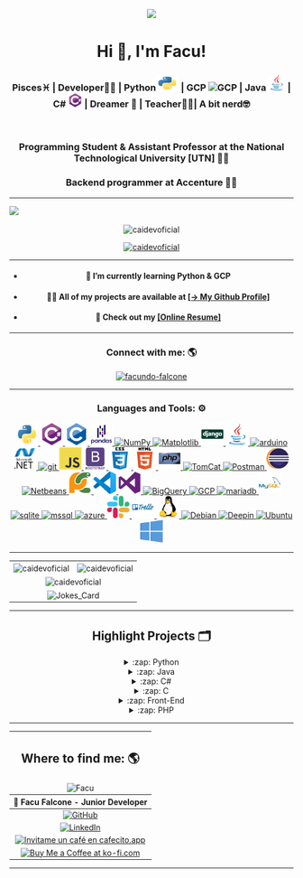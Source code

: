 <div align="center">
    <p>
        <img src="https://github.com/caidevOficial/Resume/blob/main/media/pm/pageImgs/banner.gif?raw=true" width="600px"/><br>
    </p>
    <h1>Hi 👋, I'm Facu!</h1>
    <h3>Pisces♓ | Developer👨‍💻 | Python<img src="https://raw.githubusercontent.com/devicons/devicon/master/icons/python/python-original.svg" alt="python" width="40" height="28"/> | GCP <img src="https://www.vectorlogo.zone/logos/google_cloud/google_cloud-icon.svg?raw=true" alt="GCP" width="30" height="30"> | Java <img src="https://raw.githubusercontent.com/devicons/devicon/master/icons/java/java-original.svg" alt="java" width="30" height="30"/> | C# <img src="https://raw.githubusercontent.com/devicons/devicon/master/icons/csharp/csharp-original.svg" alt="csharp" width="25" height="25"/> | Dreamer 💖 | Teacher👨‍🏫| A bit nerd🤓</h3><br>
    <h3>Programming Student & Assistant Professor at the <strong>National Technological University [UTN]</strong> 👨‍💻</h3>
    <h3>Backend programmer at <strong>Accenture</strong> 👨‍💻</h3>
</div>

---

![](https://hit.yhype.me/github/profile?user_id=12877139)

<p align="center">
    <img src="https://komarev.com/ghpvc/?username=caidevoficial&label=Profile%20views&color=0e75b6&style=plastic" alt="caidevoficial" />
</p>

<p align="center">
    <a href="https://github.com/CaidevOficial">
        <img src="https://github-profile-trophy.vercel.app/?username=caidevoficial&theme=nord&column=7" alt="caidevoficial" />
    </a>
</p>

---
<div align="center">
    <ul>
        <li>
            <h4>🌱 I’m currently learning <b>Python & GCP</b></h4>
        </li>
        <li>
            <h4>
                👨‍💻 All of my projects are available at <a href="https://github.com/CaidevOficial/">[-> My Github Profile]</a>
            </h4>
        </li>
        <li>
            <h4>
                💼 Check out my <a href="https://caidevoficial.github.io/FF_Resume/">[Online Resume]</a>
            </h4>
        </li>
    </ul>
</div>

---

<div align="center">
    <h3>Connect with me: 🌎</h3>
    <p>
        <a href="https://linkedin.com/in/facundo-falcone" target="blank"><img align="center" src="https://cdn.jsdelivr.net/npm/simple-icons@3.0.1/icons/linkedin.svg" alt="facundo-falcone" height="30" width="40" /></a>
    </p>
</div>

---

<div align="center">
    <h3>Languages and Tools: ⚙️</h3>
    <p> 
        <a href="https://www.python.org" target="_blank">
            <img src="https://raw.githubusercontent.com/devicons/devicon/master/icons/python/python-original.svg" alt="python" width="40" height="40"/>
        </a> 
        <a href="https://www.w3schools.com/cs/" target="_blank">
            <img src="https://raw.githubusercontent.com/devicons/devicon/master/icons/csharp/csharp-original.svg" alt="csharp" width="40" height="40"/>
        </a> 
        <a href="https://www.cprogramming.com/" target="_blank">
            <img src="https://raw.githubusercontent.com/devicons/devicon/master/icons/c/c-original.svg" alt="c" width="40" height="40"/>
        </a> 
        <a href="https://pandas.pydata.org/" target="_blank"> 
            <img src="https://github.com/devicons/devicon/blob/master/icons/pandas/pandas-original-wordmark.svg?raw=true" alt="Pandas" width="40" height="40" /> 
        </a>
        <a href="https://numpy.org/" target="_blank"> 
            <img src="https://caidevoficial.github.io/Resume/media/icons/numpy/numpy_logo.svg?raw=true" alt="NumPy" width="40" height="40" /> 
        </a>
        <a href="https://matplotlib.org/" target="_blank">
            <img src="https://camo.githubusercontent.com/9f609b65162567643c396ef42e9ccc2f755906847714389cbc1dcd707b234ebb/68747470733a2f2f6d6174706c6f746c69622e6f72672f5f7374617469632f6c6f676f325f636f6d707265737365642e7376673f7261773d74727565" alt="Matplotlib" width="40" height="40" /> 
        </a>
        <a href="https://www.djangoproject.com/" target="_blank">
            <img src="https://raw.githubusercontent.com/devicons/devicon/master/icons/django/django-original.svg" alt="django" width="40" height="40"/>
        </a> 
        <a href="https://www.java.com" target="_blank">
            <img src="https://raw.githubusercontent.com/devicons/devicon/master/icons/java/java-original.svg" alt="java" width="40" height="40"/>
        </a> 
        <a href="https://www.arduino.cc/" target="_blank">
            <img src="https://cdn.worldvectorlogo.com/logos/arduino-1.svg" alt="arduino" width="40" height="40"/>
        </a> 
        <a href="https://dotnet.microsoft.com/" target="_blank">
            <img src="https://raw.githubusercontent.com/devicons/devicon/master/icons/dot-net/dot-net-original-wordmark.svg" alt="dotnet" width="40" height="40"/>
        </a> 
        <a href="https://git-scm.com/" target="_blank">
            <img src="https://www.vectorlogo.zone/logos/git-scm/git-scm-icon.svg" alt="git" width="40" height="40"/>
        </a> 
        <a href="https://developer.mozilla.org/en-US/docs/Web/JavaScript" target="_blank">
            <img src="https://raw.githubusercontent.com/devicons/devicon/master/icons/javascript/javascript-original.svg" alt="javascript" width="40" height="40"/>
        </a> 
        <a href="https://getbootstrap.com" target="_blank">
            <img src="https://raw.githubusercontent.com/devicons/devicon/master/icons/bootstrap/bootstrap-plain-wordmark.svg" alt="bootstrap" width="40" height="40"/>
        </a> 
        <a href="https://www.w3schools.com/css/" target="_blank">
            <img src="https://raw.githubusercontent.com/devicons/devicon/master/icons/css3/css3-original-wordmark.svg" alt="css3" width="40" height="40"/>
        </a> 
        <a href="https://www.w3.org/html/" target="_blank">
            <img src="https://raw.githubusercontent.com/devicons/devicon/master/icons/html5/html5-original-wordmark.svg" alt="html5" width="40" height="40"/>
        </a> 
        <a href="https://www.apachefriends.org/es/index.html/" target="_blank">
            <img src="https://github.com/devicons/devicon/blob/master/icons/php/php-original.svg?raw=true" alt="php" width="40" height="40"/>
        </a> 
        <a href="http://tomcat.apache.org/" target="_blank">
            <img src="https://github.com/caidevOficial/Resume/blob/main/media/icons/tomcat/tomcat-original.svg?raw=true" alt="TomCat" width="40" height="40"/>
        </a> 
        <a href="https://www.postman.com/" target="_blank"> 
            <img src="https://github.com/caidevOficial/Resume/blob/main/media/icons/postman/getpostman-icon.svg?raw=true" alt="Postman" width="40" height="40" /> 
        </a>
        <a href="https://www.eclipse.org/" target="_blank">
            <img src="https://github.com/caidevOficial/Logos/blob/master/Lenguajes/logo-eclipse.png?raw=true" alt="Eclipse" width="40" height="40" />
        </a>
        <a href="https://netbeans.apache.org/download/" target="_blank">
            <img src="https://netbeans.apache.org/images/apache-netbeans.svg?raw=true" alt="Netbeans" width="40" height="40" />
        </a>
        <a href="https://www.jetbrains.com/es-es/pycharm/" target="_blank">
            <img src="https://github.com/devicons/devicon/blob/master/icons/pycharm/pycharm-original.svg?raw=true" alt="PyCharm" width="40" height="40"/>
        </a>
        <a href="https://code.visualstudio.com/" target="_blank">
            <img src="https://raw.githubusercontent.com/github/explore/80688e429a7d4ef2fca1e82350fe8e3517d3494d/topics/visual-studio-code/visual-studio-code.png?raw=true" alt="visualStudio" width="40" height="40"/>
        </a>
        <a href="https://code.visualstudio.com/" target="_blank">
            <img src="https://github.com/devicons/devicon/blob/master/icons/visualstudio/visualstudio-plain.svg?raw=true" alt="visualStudio" width="40" height="40"/>
        </a>
        <a href="https://cloud.google.com/bigquery" target="_blank"> 
            <img src="https://www.vectorlogo.zone/logos/google_bigquery/google_bigquery-icon.svg" alt="BigQuery" width="40" height="40"> 
        </a>
        <a href="https://cloud.google.com/" target="_blank"> 
            <img src="https://www.vectorlogo.zone/logos/google_cloud/google_cloud-icon.svg?raw=true" alt="GCP" width="40" height="40"> 
        </a>
        <a href="https://mariadb.org/" target="_blank">
            <img src="https://www.vectorlogo.zone/logos/mariadb/mariadb-icon.svg" alt="mariadb" width="40" height="40"/>
        </a> 
    <a href="https://www.mysql.com/" target="_blank">
        <img src="https://raw.githubusercontent.com/devicons/devicon/master/icons/mysql/mysql-original-wordmark.svg" alt="mysql" width="40" height="40"/>
    </a> 
        <a href="https://www.sqlite.org/" target="_blank">
            <img src="https://www.vectorlogo.zone/logos/sqlite/sqlite-icon.svg" alt="sqlite" width="40" height="40"/>
        </a> 
        <a href="https://www.microsoft.com/es-es/sql-server/sql-server-downloads/" target="_blank">
            <img src="https://caidevoficial.github.io/Resume/media/icons/mssql/microsoft-sql-server.svg?raw=true" alt="mssql" width="40" height="40"/>
        </a> 
        <a href="https://azure.microsoft.com/en-in/" target="_blank">
            <img src="https://www.vectorlogo.zone/logos/microsoft_azure/microsoft_azure-icon.svg" alt="azure" width="40" height="40"/>
        </a> 
        <a href="https://slack.com/intl/es-ar/" target="_blank">
            <img src="https://github.com/devicons/devicon/blob/master/icons/slack/slack-original.svg?raw=true" alt="Slack" width="40" height="40" />
        </a>
        <a href="https://trello.com/es" target="_blank">
            <img src="https://github.com/devicons/devicon/blob/master/icons/trello/trello-plain-wordmark.svg?raw=true" alt="Trello" width="40" height="40" />
        </a>
        <a href="https://www.linux.org/" target="_blank">
            <img src="https://github.com/devicons/devicon/blob/master/icons/linux/linux-original.svg?raw=true" alt="linux" width="40" height="40"/>
        </a>
        <a href="https://www.debian.org/" target="_blank">
            <img src="https://www.debian.org/Pics/openlogo-50.png?raw=true" alt="Debian" width="40" height="40" />
        </a>
        <a href="https://www.deepin.org/" target="_blank">
            <img src="https://caidevoficial.github.io/Resume/media/pm/deepin-logo.svg?raw=true" alt="Deepin" width="40" height="40" />
        </a>
        <a href="https://www.ubuntu.org/" target="_blank">
            <img src="https://github.com/caidevOficial/Resume/blob/main/media/icons/ubuntu/ubuntu-plain-wordmark.svg?raw=true" alt="Ubuntu" width="40" height="40" />
        </a>
        <a href="https://www.microsoft.com/es-ar/windows/" target="_blank">
            <img src="https://github.com/caidevOficial/Logos/blob/master/Lenguajes/windows.svg?raw=true" alt="Windows" width="40" height="40" />
        </a> 
    </p>
</div>
    
---

<table align="center">
    <tr>
        <td align="center">
            <img align="center" src="https://github-readme-stats-caidevposeidon.vercel.app/api/top-langs/?username=caidevOficial&layout=compact&theme=chartreuse-dark&langs_count=8&exclude_repo=Php_UTN_PrograIII&hide=html,css,tsql" alt="caidevoficial" height="180" width="300"/>
        </td>
        <td align="center">
            <img align="center" src="https://github-readme-stats-caidevposeidon.vercel.app/api?username=caidevOficial&show_icons=true&theme=chartreuse-dark&count_private=true&show_owner=true&include_all_commits=true" alt="caidevoficial" height="180" width="350"/>
        </td>
    </tr>
    <tr>
        <td  align="center" colspan="2">
            <img align="center" src="https://github-readme-streak-stats.herokuapp.com/?user=caidevoficial&theme=chartreuse-dark" alt="caidevoficial" width="650"/>
        </td>
    </tr>
    <tr>
        <td align="center" colspan="2">
            <img align="center" src="https://readme-jokes.vercel.app/api?theme=nord" alt="Jokes_Card"  width="550"/>
        </td>
    </tr>
</table>

---
<div align="center">
    <h2>Highlight Projects 🗂️</h2>

<details>
    <summary>:zap: Python</summary>
    <table>
        <th><center>Python</center></th>
        <tr>
            <td>
                <a href="https://github.com/caidevOficial/Python_MockDataGen">
                        <img align="center" src="https://github-readme-stats-caidevposeidon.vercel.app/api/pin/?username=CaidevOficial&repo=Python_MockDataGen&show_icons=true&line_height=27&title_color=6aa6f8&text_color=8a919a&icon_color=6aa6f8&bg_color=0e1116" alt="Python_MockDataGen" />
                </a>
                <a href="https://github.com/CaidevOficial/Python_IEEE_Team14293">
                    <img align="center" src="https://github-readme-stats-caidevposeidon.vercel.app/api/pin/?username=CaidevOficial&repo=Python_IEEE_Team14293&show_icons=true&line_height=27&title_color=6aa6f8&text_color=8a919a&icon_color=6aa6f8&bg_color=0e1116" alt="Python_IEEE_Team14293" />
                </a>
            </td>
        </tr>
        <tr>
            <td>
                <a href="https://github.com/caidevOficial/Python_ITBA_IEEE/">
                    <img align="center" src="https://github-readme-stats-caidevposeidon.vercel.app/api/pin/?username=CaidevOficial&repo=Python_ITBA_IEEE&show_icons=true&line_height=27&title_color=6aa6f8&text_color=8a919a&icon_color=6aa6f8&bg_color=0e1116" alt="Python_ITBA_IEEE" />
                </a>
                <a href="https://github.com/CaidevOficial/Python_CombinatorialCalculus">
                    <img align="center" src="https://github-readme-stats-caidevposeidon.vercel.app/api/pin/?username=CaidevOficial&repo=Python_CombinatorialCalculus&show_icons=true&line_height=27&title_color=6aa6f8&text_color=8a919a&icon_color=6aa6f8&bg_color=0e1116" alt="Python_CombinatorialCalculus" />
                </a>
            </td>
        </tr>
        <tr>
            <td>
                <a href="https://github.com/CaidevOficial/Python_PoloTic_Fullstack">
                    <img align="center" src="https://github-readme-stats-caidevposeidon.vercel.app/api/pin/?username=CaidevOficial&repo=Python_PoloTic_Fullstack&show_icons=true&line_height=27&title_color=6aa6f8&text_color=8a919a&icon_color=6aa6f8&bg_color=0e1116" alt="Python_PoloTic_Fullstack" />
                </a>
                <a href="https://github.com/CaidevOficial/Python_Platzi">
                    <img align="center" src="https://github-readme-stats-caidevposeidon.vercel.app/api/pin/?username=CaidevOficial&repo=Python_Platzi&show_icons=true&line_height=27&title_color=6aa6f8&text_color=8a919a&icon_color=6aa6f8&bg_color=0e1116" alt="Python_Platzi" />
                </a>
            </td>
        </tr>
    </table> 
</details>

<details>
    <summary>:zap: Java</summary>
    <table>
        <th><center>Java</center></th>
        <tr>
            <td>
                <a href="https://github.com/CaidevOficial/Java_StructureBuilder_forC">
                    <img align="center" src="https://github-readme-stats-caidevposeidon.vercel.app/api/pin/?username=CaidevOficial&repo=Java_StructureBuilder_forC&show_icons=true&line_height=27&title_color=6aa6f8&text_color=8a919a&icon_color=6aa6f8&bg_color=0e1116" alt="Java_StructureBuilder_forC" />
                </a>
                <a href="https://github.com/CaidevOficial/Java_PoloTic_Fullstack">
                    <img align="center" src="https://github-readme-stats-caidevposeidon.vercel.app/api/pin/?username=CaidevOficial&repo=Java_PoloTic_Fullstack&show_icons=true&line_height=27&title_color=6aa6f8&text_color=8a919a&icon_color=6aa6f8&bg_color=0e1116" alt="Java_PoloTic_Fullstack" />
                </a>
            </td>
        </tr>
        <tr>
            <td>
                <a href="https://github.com/CaidevOficial/Java_BMI_Calculator">
                    <img align="center" src="https://github-readme-stats-caidevposeidon.vercel.app/api/pin/?username=CaidevOficial&repo=Java_BMI_Calculator&show_icons=true&line_height=27&title_color=6aa6f8&text_color=8a919a&icon_color=6aa6f8&bg_color=0e1116" alt="Java_BMI_Calculator" />
                </a>
                <a href="https://github.com/CaidevOficial/Java_CUV">
                    <img align="center" src="https://github-readme-stats-caidevposeidon.vercel.app/api/pin/?username=CaidevOficial&repo=Java_CUV&show_icons=true&line_height=27&title_color=6aa6f8&text_color=8a919a&icon_color=6aa6f8&bg_color=0e1116" alt="Java_CUV" />
                </a>
            </td>
        </tr>
    </table>
</details>

<details>
    <summary>:zap: C#</summary>
    <table>
        <th><center>C#</center></th>
        <tr>
            <td>
                <a href="https://github.com/CaidevOficial/CSharp_UTN_LaboII">
                    <img align="center" src="https://github-readme-stats-caidevposeidon.vercel.app/api/pin/?username=CaidevOficial&repo=CSharp_UTN_LaboII&show_icons=true&line_height=27&title_color=6aa6f8&text_color=8a919a&icon_color=6aa6f8&bg_color=0e1116" alt="CSharp_UTN_LaboII" />
                </a>
                <a href="https://github.com/CaidevOficial/CSharp_StructureBuilder">
                    <img align="center" src="https://github-readme-stats-caidevposeidon.vercel.app/api/pin/?username=CaidevOficial&repo=CSharp_StructureBuilder&show_icons=true&line_height=27&title_color=6aa6f8&text_color=8a919a&icon_color=6aa6f8&bg_color=0e1116" alt="CSharp_StructureBuilder" />
                </a>
            </td>
        </tr>
        <tr>
            <td>
                <a href="https://github.com/caidevOficial/CSharp_AccountControl">
                    <img align="center" src="https://github-readme-stats-caidevposeidon.vercel.app/api/pin/?username=CaidevOficial&repo=CSharp_AccountControl&show_icons=true&line_height=27&title_color=6aa6f8&text_color=8a919a&icon_color=6aa6f8&bg_color=0e1116" alt="CSharp_AccountControl" />
                </a>
            </td>
        </tr>
    </table>
</details>

<details>
    <summary>:zap: C</summary>
    <table>
        <th><center>C</center></th>
        <tr>
            <td>
                <a href="https://github.com/caidevOficial/C_CuadraticApp/">
                    <img align="center" src="https://github-readme-stats-caidevposeidon.vercel.app/api/pin/?username=CaidevOficial&repo=C_CuadraticApp&show_icons=true&line_height=27&title_color=6aa6f8&text_color=8a919a&icon_color=6aa6f8&bg_color=0e1116" alt="C_CuadraticApp" />
                </a>
                <a href="https://github.com/caidevOficial/C_CaiShen_Lin/">
                    <img align="center" src="https://github-readme-stats-caidevposeidon.vercel.app/api/pin/?username=CaidevOficial&repo=C_CaiShen_Lin&show_icons=true&line_height=27&title_color=6aa6f8&text_color=8a919a&icon_color=6aa6f8&bg_color=0e1116" alt="C_CaiShen_Lin" />
                </a>
            </td>
        </tr>
        <tr>
            <td>
                <a href="https://github.com/caidevOficial/C_CaiShen_Win/">
                    <img align="center" src="https://github-readme-stats-caidevposeidon.vercel.app/api/pin/?username=CaidevOficial&repo=C_CaiShen_Win&show_icons=true&line_height=27&title_color=6aa6f8&text_color=8a919a&icon_color=6aa6f8&bg_color=0e1116" alt="C_CaiShen_Win" />
                </a>
                <a href="https://github.com/caidevOficial/C_Labo1_Progra1/tree/master/TP4_FacuFalcone_LinkedList_%5BSaintSeiya_Linux%5D/">
                    <img align="center" src="https://github-readme-stats-caidevposeidon.vercel.app/api/pin/?username=CaidevOficial&repo=C_Labo1_Progra1&show_icons=true&line_height=27&title_color=6aa6f8&text_color=8a919a&icon_color=6aa6f8&bg_color=0e1116" alt="C_Labo1_Progra1" />
                </a>
            </td>
        </tr>
    </table>
</details>

<details>
    <summary>:zap: Front-End</summary>
    <table>
        <th><center>HTML - CSS - JS - Bootstrap</center></th>
        <tr>
            <td>
                <a href="https://github.com/caidevOficial/Front_TaiWeb/">
                    <img align="center" src="https://github-readme-stats-caidevposeidon.vercel.app/api/pin/?username=CaidevOficial&repo=Front_TaiWeb&show_icons=true&line_height=27&title_color=6aa6f8&text_color=8a919a&icon_color=6aa6f8&bg_color=0e1116" alt="Front_TaiWeb" />
                </a>
                <a href="https://github.com/caidevOficial/Front_CuadraticApp/">
                    <img align="center" src="https://github-readme-stats-caidevposeidon.vercel.app/api/pin/?username=CaidevOficial&repo=Front_CuadraticApp&show_icons=true&line_height=27&title_color=6aa6f8&text_color=8a919a&icon_color=6aa6f8&bg_color=0e1116" alt="Front_CuadraticApp" />
                </a>
            </td>
        </tr>
    </table>
</details>

<details>
    <summary>:zap: PHP</summary>
    <table>
        <th><center>PHP</center></th>
        <tr>
            <td>
                <a href="https://github.com/caidevOficial/Php_UTN_PrograIII/">
                    <img align="center" src="https://github-readme-stats-caidevposeidon.vercel.app/api/pin/?username=CaidevOficial&repo=Php_UTN_PrograIII&show_icons=true&line_height=27&title_color=6aa6f8&text_color=8a919a&icon_color=6aa6f8&bg_color=0e1116" alt="Php_UTN_PrograIII" />
                </a>
                <a href="https://github.com/caidevOficial/Php_UTN_PrograIII_Heroku/">
                    <img align="center" src="https://github-readme-stats-caidevposeidon.vercel.app/api/pin/?username=CaidevOficial&repo=Php_UTN_PrograIII_Heroku&show_icons=true&line_height=27&title_color=6aa6f8&text_color=8a919a&icon_color=6aa6f8&bg_color=0e1116" alt="Php_UTN_PrograIII_Heroku" />
                </a>
            </td>
        </tr>
    </table>
</details>
    
</div>

---

<table align="center">
  <theader>
      <th><h2>Where to find me: 🌎</h2></th>
    <tr align='center'>
      <td>
        <img class="circular" alt="Facu" src="https://avatars1.githubusercontent.com/u/12877139?s=400&u=d369ee24466653d9bbeeb9654930e3ff1c67b76a&v=4" width="80px" height="80px" />
      </td>
    </tr>
    <th><center>🤴 Facu Falcone - Junior Developer</center></th>
    </theader>
    <tbody>
    <tr align='center'>
      <td>
        <a href="https://github.com/caidevOficial/">
          <img alt="GitHub" src="https://img.shields.io/badge/GitHub-%2312100E.svg?&style=for-the-badge&logo=Github&logoColor=white" width="125px" height="30px" />
        </a>
      </td>
    </tr>
    <tr align='center'>
      <td>
        <a href="https://www.linkedin.com/in/facundo-falcone/">
          <img alt="LinkedIn" src="https://img.shields.io/badge/linkedin-%230077B5.svg?&style=for-the-badge&logo=linkedin&logoColor=white" width="125px" height="30px" />
        </a>
      </td>
    </tr>
    <tr align='center'>
      <td>
        <a href="https://cafecito.app/caidevoficial/">
          <img alt='Invitame un café en cafecito.app' srcset='https://cdn.cafecito.app/imgs/buttons/button_5.png 1x, https://cdn.cafecito.app/imgs/buttons/button_5_2x.png 2x, https://cdn.cafecito.app/imgs/buttons/button_5_3.75x.png 3.75x' src='https://cdn.cafecito.app/imgs/buttons/button_5.png' width="125px" height="30px" />
        </a>
      </td>
    </tr>
    <tr align='center'>
      <td>
        <a href='https://ko-fi.com/P5P74JBOH' target='_blank'>
          <img width="125px" height="30px" style='border:0px;height:36px;' src='https://cdn.ko-fi.com/cdn/kofi1.png?v=2' border='0' alt='Buy Me a Coffee at ko-fi.com' />
        </a>
      </td>
    </tr>
  </tbody>
</table>

---
